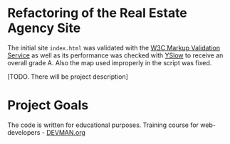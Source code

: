 # Refactoring of the Real Estate Agency Site

The initial site `index.html` was validated with the [W3C Markup Validation Service](https://validator.w3.org/) as well as its performance was checked with [YSlow](http://yslow.org/) to receive an overall grade A. Also the map used improperly in the script was fixed.

[TODO. There will be project description]

# Project Goals

The code is written for educational purposes. Training course for web-developers - [DEVMAN.org](https://devman.org)
